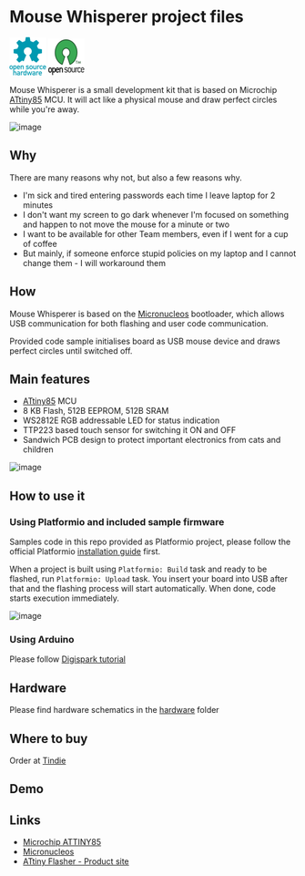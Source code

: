# Mouse Whisperer project files

![Open Source Hardware](/images/open-source-hardware-logo.png)
![Open Source Software](/images/open-source-software-logo.png)

Mouse Whisperer is a small development kit that is based on Microchip [ATtiny85](https://www.microchip.com/en-us/product/ATTINY85) MCU. It will act like a physical mouse and draw perfect circles while you're away.

![image](https://user-images.githubusercontent.com/5459747/208095899-07817a1a-26ad-44ba-9326-8fe75084e484.png)


## Why

There are many reasons why not, but also a few reasons why.

- I'm sick and tired entering passwords each time I leave laptop for 2 minutes
- I don't want my screen to go dark whenever I'm focused on something and happen to not move the mouse for a minute or two
- I want to be available for other Team members, even if I went for a cup of coffee
- But mainly, if someone enforce stupid policies on my laptop and I cannot change them - I will workaround them

## How

Mouse Whisperer is based on the [Micronucleos](https://github.com/micronucleus/micronucleus) bootloader, which allows USB communication for both flashing and user code communication.

Provided code sample initialises board as USB mouse device and draws perfect circles until switched off.

## Main features

- [ATtiny85](https://www.microchip.com/en-us/product/ATTINY85) MCU
- 8 KB Flash, 512B EEPROM, 512B SRAM
- WS2812E RGB addressable LED for status indication
- TTP223 based touch sensor for switching it ON and OFF
- Sandwich PCB design to protect important electronics from cats and children

![image](https://user-images.githubusercontent.com/5459747/208096216-27483410-b548-404d-a4b2-dbdbd9e3f393.png)

## How to use it

### Using Platformio and included sample firmware

Samples code in this repo provided as Platformio project, please follow the official Platformio [installation guide](https://platformio.org/install) first.

When a project is built using `Platformio: Build` task and ready to be flashed, run `Platformio: Upload` task. You insert your board into USB after that and the flashing process will start automatically. When done, code starts execution immediately.

![image](https://user-images.githubusercontent.com/5459747/208096469-a39ed78d-982c-420f-80d3-c3b3fbc119e5.png)

### Using Arduino

Please follow [Digispark tutorial](http://digistump.com/wiki/digispark/tutorials/connecting)

## Hardware

Please find hardware schematics in the [hardware](/hardware) folder

## Where to buy

Order at [Tindie](https://www.tindie.com/products/sonocotta/)

## Demo


## Links

- [Microchip ATTINY85](https://www.microchip.com/en-us/product/ATTINY85)
- [Micronucleos](https://github.com/micronucleus/micronucleus)
- [ATtiny Flasher - Product site](https://sonocotta.com/)
